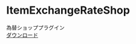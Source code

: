 # ItemExchangeRateShop
為替ショッププラグイン  
[ダウンロード](https://github.com/JuneSaba/ItemExchangeRateShop/releases/latest)
